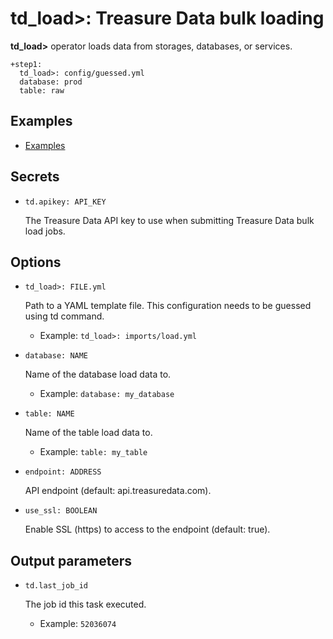 # td_load>: Treasure Data bulk loading

**td_load>** operator loads data from storages, databases, or services.

    +step1:
      td_load>: config/guessed.yml
      database: prod
      table: raw

## Examples

  * [Examples](https://github.com/treasure-data/workflow-examples/tree/master/td_load>)

## Secrets

* `td.apikey: API_KEY`

  The Treasure Data API key to use when submitting Treasure Data bulk load jobs.

## Options

* `td_load>: FILE.yml`

  Path to a YAML template file. This configuration needs to be guessed using td command.

  * Example: `td_load>: imports/load.yml`

* `database: NAME`

  Name of the database load data to.

  * Example: `database: my_database`

* `table: NAME`

  Name of the table load data to.

  * Example: `table: my_table`

* `endpoint: ADDRESS`

  API endpoint (default: api.treasuredata.com).

* `use_ssl: BOOLEAN`

  Enable SSL (https) to access to the endpoint (default: true).


## Output parameters

* `td.last_job_id`

  The job id this task executed.

  * Example: `52036074`

